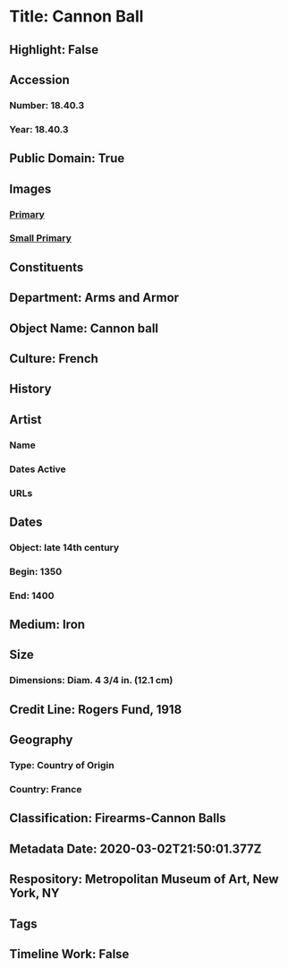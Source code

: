 # Title: Cannon Ball
## Highlight: False
## Accession
### Number: 18.40.3
### Year: 18.40.3
## Public Domain: True
## Images
### [Primary](https://images.metmuseum.org/CRDImages/aa/original/sfsb18.40.3s4.jpg)
### [Small Primary](https://images.metmuseum.org/CRDImages/aa/web-large/sfsb18.40.3s4.jpg)
## Constituents
## Department: Arms and Armor
## Object Name: Cannon ball
## Culture: French
## History
## Artist
### Name
### Dates Active
### URLs
## Dates
### Object: late 14th century
### Begin: 1350
### End: 1400
## Medium: Iron
## Size
### Dimensions: Diam. 4 3/4 in. (12.1 cm)
## Credit Line: Rogers Fund, 1918
## Geography
### Type: Country of Origin
### Country: France
## Classification: Firearms-Cannon Balls
## Metadata Date: 2020-03-02T21:50:01.377Z
## Respository: Metropolitan Museum of Art, New York, NY
## Tags
## Timeline Work: False